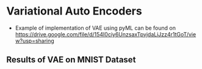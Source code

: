 # Variational Auto Encoders

* Example of implementation of VAE using pyML can be found on https://drive.google.com/file/d/154I0ciy6UnzsaxTpvjdaLiJzz4r1tGoT/view?usp=sharing
## Results of VAE on MNIST Dataset
